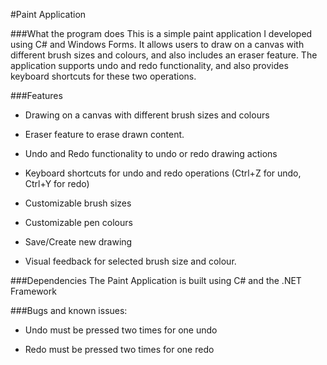 #Paint Application

###What the program does
This is a simple paint application I developed using C# and Windows Forms. It allows users to draw on a canvas with different brush sizes and colours, and also includes an eraser feature. The application supports undo and redo functionality, and also provides keyboard shortcuts for these two operations.

###Features
- Drawing on a canvas with different brush sizes and colours
* Eraser feature to erase drawn content.
+ Undo and Redo functionality to undo or redo drawing actions
- Keyboard shortcuts for undo and redo operations (Ctrl+Z for undo, Ctrl+Y for redo)
* Customizable brush sizes
+ Customizable pen colours
- Save/Create new drawing
* Visual feedback for selected brush size and colour.

###Dependencies
The Paint Application is built using C# and the .NET Framework


###Bugs and known issues:
- Undo must be pressed two times for one undo
* Redo must be pressed two times for one redo
